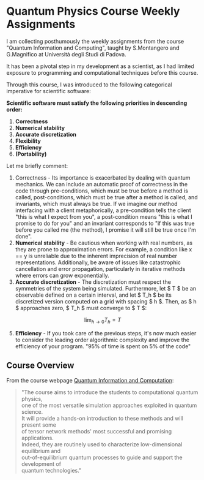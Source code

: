 # Quantum Physics Course Weekly Assignments

I am collecting posthumously the weekly assignments from the course "Quantum Information and Computing", taught by S.Montangero and G.Magnifico at Università degli Studi di Padova.

It has been a pivotal step in my development as a scientist, as I had limited exposure to programming and computational techniques before this course.

Through this course, I was introduced to the following categorical imperative for scientific software:

**Scientific software must satisfy the following priorities in descending order:**
1. **Correctness**
2. **Numerical stability**
3. **Accurate discretization**
4. **Flexibility**
5. **Efficiency**
6. **(Portability)**

Let me briefly comment:
1. Correctness - Its importance is exacerbated by dealing with quantum mechanics. We can include an automatic proof of correctness in the code  through pre-conditions, which must be true before a method is called, post-conditions, which must be true after a method is called, and invariants, which must always be true. If we imagine our method interfacing with a client metaphorically, a pre-condition tells the client "this is what I expect from you", a post-condition means "this is what I promise to do for you" and an invariant corresponds to "if this was true before you called me (the method), I promise it will still be true once I'm done". 
2. **Numerical stability** - Be cautious when working with real numbers, as they are prone to approximation errors. For example, a condition like x == y is unreliable due to the inherent imprecision of real number representations. Additionally, be aware of issues like catastrophic cancellation and error propagation, particularly in iterative methods where errors can grow exponentially.
3. **Accurate discretization** - The discretization must respect the symmetries of the system being simulated. Furthermore, let $ T $ be an observable defined on a certain interval, and let $ T_h $ be its discretized version computed on a grid with spacing $ h $. Then, as $ h $ approaches zero, $ T_h $ must converge to $ T $:

$$
\lim_{h \to 0} T_h = T
$$

5. **Efficiency** - If you took care of the previous steps, it's now much easier to consider the leading order algorithmic complexity and improve the efficiency of your program. "95% of time is spent on 5% of the code"


## Course Overview

From the course webpage [Quantum Information and Computation](https://didattica.unipd.it/off/2020/LM/SC/SC2443/000ZZ/SCP8082721/N0):


> "The course aims to introduce the students to computational quantum physics,  
> one of the most versatile simulation approaches exploited in quantum science.  
> It will provide a hands-on introduction to these methods and will present some  
> of tensor network methods' most successful and promising applications.  
> Indeed, they are routinely used to characterize low-dimensional equilibrium and  
> out-of-equilibrium quantum processes to guide and support the development of  
> quantum technologies."

